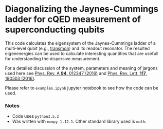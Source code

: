 # Diagonalizing the Jaynes-Cummings ladder for cQED measurement of superconducting qubits

This code calculates the eigensystem of the Jaynes-Cummings ladder of a multi-level qubit (e.g., [transmon](https://arxiv.org/abs/cond-mat/0703002)) and its readout resonator. The resulted eigenenergies can be used to calculate interesting quantities that are usefull for understanding the dispersive measurement.

For a detailed discussion of the system, parameters and meaning of jargons used here see [Phys. Rev. A **94**, 012347 (2016)](https://journals.aps.org/pra/abstract/10.1103/PhysRevA.94.012347) and [Phys. Rev. Lett. **117**, 190503 (2016)](https://journals.aps.org/prl/abstract/10.1103/PhysRevLett.117.190503).

Please refer to `examples.ipynb` jupyter notebook to see how the code can be used.

### Notes

* Code uses `python3.5.2`
* Was written with `numpy 1.12.1`. Other standard library used is `math`.